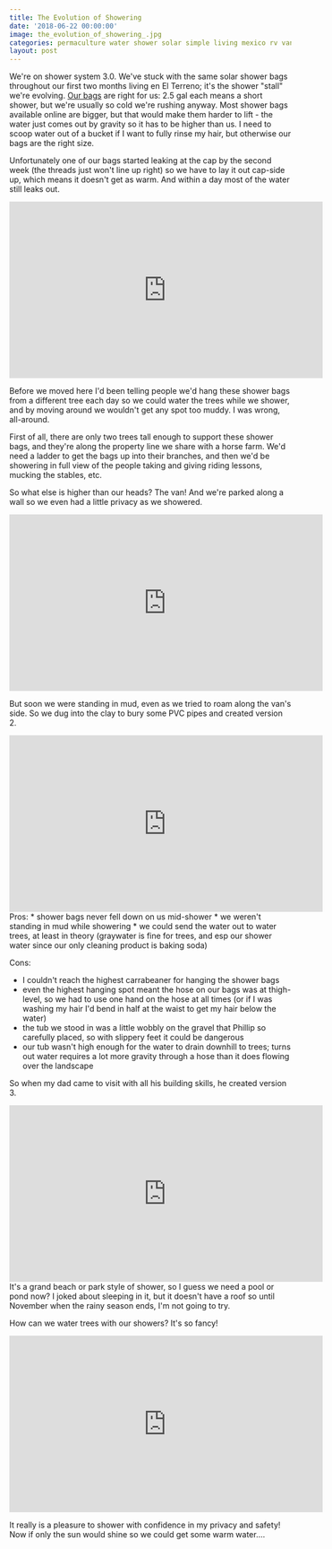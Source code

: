 ```yaml
---
title: The Evolution of Showering
date: '2018-06-22 00:00:00'
image: the_evolution_of_showering_.jpg
categories: permaculture water shower solar simple living mexico rv van
layout: post
---
```


We're on shower system 3.0. We've stuck with the same solar shower bags throughout our first two months living en El Terreno; it's the shower "stall" we're evolving.
[Our bags](https://amazon.com/Advanced-Elements-Gallon-Summer-Shower/dp/B000J2KX88/ref=sr_1_fkmr0_2?ie=UTF8&qid=1529374433&sr=8-2-fkmr0&keywords=solar+shower+bag+2.5+gal) are right for us: 2.5 gal each means a short shower, but we're usually so cold we're rushing anyway. Most shower bags available online are bigger, but that would make them harder to lift - the water just comes out by gravity so it has to be higher than us. I need to scoop water out of a bucket if I want to fully rinse my hair, but otherwise our bags are the right size.

Unfortunately one of our bags started leaking at the cap by the second week (the threads just won't line up right) so we have to lay it out cap-side up, which means it doesn't get as warm. And within a day most of the water still leaks out.
<iframe width="560" height="315" src="https://www.youtube.com/embed/hh6vQ7_YxbQ" frameborder="0" allow="autoplay; encrypted-media" allowfullscreen></iframe>

Before we moved here I'd been telling people we'd hang these shower bags from a different tree each day so we could water the trees while we shower, and by moving around we wouldn't get any spot too muddy. I was wrong, all-around.

First of all, there are only two trees tall enough to support these shower bags, and they're along the property line we share with a horse farm. We'd need a ladder to get the bags up into their branches, and then we'd be showering in full view of the people taking and giving riding lessons, mucking the stables, etc.

So what else is higher than our heads? The van! And we're parked along a wall so we even had a little privacy as we showered.
<iframe width="560" height="315" src="https://www.youtube.com/embed/wBMH5x0ZHz0" frameborder="0" allow="autoplay; encrypted-media" allowfullscreen></iframe>

But soon we were standing in mud, even as we tried to roam along the van's side. So we dug into the clay to bury some PVC pipes and created version 2.
<iframe width="560" height="315" src="https://www.youtube.com/embed/J_akLPELGUg" frameborder="0" allow="autoplay; encrypted-media" allowfullscreen></iframe>
Pros:
* shower bags never fell down on us mid-shower
* we weren't standing in mud while showering
* we could send the water out to water trees, at least in theory (graywater is fine for trees, and esp our shower water since our only cleaning product is baking soda)

Cons:
* I couldn't reach the highest carrabeaner for hanging the shower bags
* even the highest hanging spot meant the hose on our bags was at thigh-level, so we had to use one hand on the hose at all times (or if I was washing my hair I'd bend in half at the waist to get my hair below the water)
* the tub we stood in was a little wobbly on the gravel that Phillip so carefully placed, so with slippery feet it could be dangerous
* our tub wasn't high enough for the water to drain downhill to trees; turns out water requires a lot more gravity through a hose than it does flowing over the landscape

So when my dad came to visit with all his building skills, he created version 3. 
<iframe width="560" height="315" src="https://www.youtube.com/embed/KeGmxIi2S4Y" frameborder="0" allow="autoplay; encrypted-media" allowfullscreen></iframe>
It's a grand beach or park style of shower, so I guess we need a pool or pond now? I joked about sleeping in it, but it doesn't have a roof so until November when the rainy season ends, I'm not going to try.

How can we water trees with our showers? It's so fancy!
<iframe width="560" height="315" src="https://www.youtube.com/embed/z7rogRKvZqk" frameborder="0" allow="autoplay; encrypted-media" allowfullscreen></iframe>

It really is a pleasure to shower with confidence in my privacy and safety! Now if only the sun would shine so we could get some warm water....
